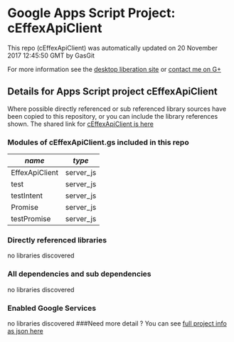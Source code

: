 # Google Apps Script Project: cEffexApiClient
This repo (cEffexApiClient) was automatically updated on 20 November 2017 12:45:50 GMT by GasGit

For more information see the [desktop liberation site](http://ramblings.mcpher.com/Home/excelquirks/drivesdk/gettinggithubready "desktop liberation") or [contact me on G+](https://plus.google.com/+BruceMcpherson "Bruce McPherson - GDE")
## Details for Apps Script project cEffexApiClient
Where possible directly referenced or sub referenced library sources have been copied to this repository, or you can include the library references shown. 
The shared link for [cEffexApiClient is here](https://script.google.com/d/19rhki6VDTWk4v1RDb6u1d5E-nNaQq8sXCnRnFzUpp4V4lmZ9Z6R_PP9n/edit?usp=sharing "open in the GAS IDE")

### Modules of cEffexApiClient.gs included in this repo
*name*|*type*
--- | --- 
EffexApiClient| server_js
test| server_js
testIntent| server_js
Promise| server_js
testPromise| server_js
### Directly referenced libraries
no libraries discovered
### All dependencies and sub dependencies
no libraries discovered
### Enabled Google Services
no libraries discovered
###Need more detail ?
You can see [full project info as json here](info.json)

